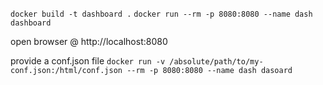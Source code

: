 ```docker build -t dashboard .```
```docker run --rm -p 8080:8080 --name dash dashboard```

open browser @ http://localhost:8080

provide a conf.json file
```docker run -v /absolute/path/to/my-conf.json:/html/conf.json --rm -p 8080:8080 --name dash dasoard```
